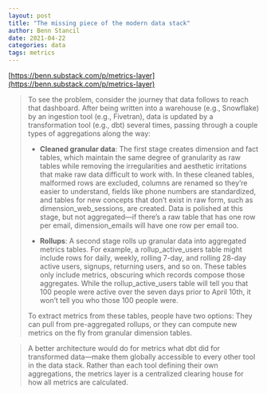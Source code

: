 ```yaml
---
layout: post
title: "The missing piece of the modern data stack"
author: Benn Stancil
date: 2021-04-22
categories: data
tags: metrics
---
```

[https://benn.substack.com/p/metrics-layer](https://benn.substack.com/p/metrics-layer)

> To see the problem, consider the journey that data follows to reach that dashboard. After being written into a warehouse (e.g., Snowflake) by an ingestion tool (e.g., Fivetran), data is updated by a transformation tool (e.g., dbt) several times, passing through a couple types of aggregations along the way:
>
> - **Cleaned granular data**: The first stage creates dimension and fact tables, which maintain the same degree of granularity as raw tables while removing the irregularities and aesthetic irritations that make raw data difficult to work with. In these cleaned tables, malformed rows are excluded, columns are renamed so they’re easier to understand, fields like phone numbers are standardized, and tables for new concepts that don’t exist in raw form, such as dimension_web_sessions, are created. Data is polished at this stage, but not aggregated—if there’s a raw table that has one row per email, dimension_emails will have one row per email too.
> 
> - **Rollups**: A second stage rolls up granular data into aggregated metrics tables. For example, a rollup_active_users table might include rows for daily, weekly, rolling 7-day, and rolling 28-day active users, signups, returning users, and so on. These tables only include metrics, obscuring which records compose those aggregates. While the rollup_active_users table will tell you that 100 people were active over the seven days prior to April 10th, it won’t tell you who those 100 people were.
>
> To extract metrics from these tables, people have two options: They can pull from pre-aggregated rollups, or they can compute new metrics on the fly from granular dimension tables.

> A better architecture would do for metrics what dbt did for transformed data—make them globally accessible to every other tool in the data stack. Rather than each tool defining their own aggregations, the metrics layer is a centralized clearing house for how all metrics are calculated.

